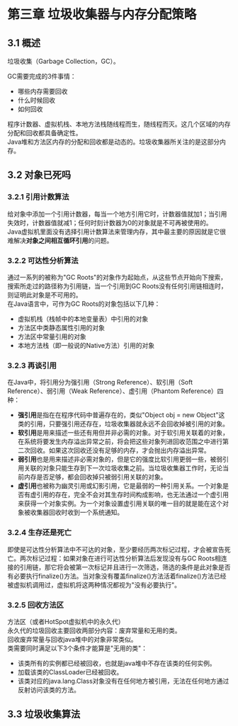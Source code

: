 # 第三章 垃圾收集器与内存分配策略

## 3.1 概述

垃圾收集（Garbage Collection，GC）。

GC需要完成的3件事情：
+ 哪些内存需要回收
+ 什么时候回收
+ 如何回收

程序计数器、虚拟机栈、本地方法栈随线程而生，随线程而灭。这几个区域的内存分配和回收都具备确定性。  
Java堆和方法区内存的分配和回收都是动态的。垃圾收集器所关注的是这部分内存。

## 3.2 对象已死吗

### 3.2.1 引用计数算法

给对象中添加一个引用计数器，每当一个地方引用它时，计数器值就加1；当引用失效时，计数器值就减1；任何时刻计数器为0的对象就是不可再被使用的。  
Java虚拟机里面没有选择引用计数算法来管理内存，其中最主要的原因就是它很难解决**对象之间相互循环引用**的问题。  

### 3.2.2 可达性分析算法

通过一系列的被称为"GC Roots"的对象作为起始点，从这些节点开始向下搜索，搜索所走过的路径称为引用链，当一个引用到GC Roots没有任何引用链相连时，则证明此对象是不可用的。  
在Java语言中，可作为GC Roots的对象包括以下几种：
+ 虚拟机栈（栈帧中的本地变量表）中引用的对象
+ 方法区中类静态属性引用的对象
+ 方法区中常量引用的对象
+ 本地方法栈（即一般说的Native方法）引用的对象

### 3.2.3 再谈引用

在Java中，将引用分为强引用（Strong Reference）、软引用（Soft Reference）、弱引用（Weak Reference）、虚引用（Phantom Reference）四种：
+ **强引用**是指在在程序代码中普遍存在的，类似"Object obj = new Object"这类的引用，只要强引用还存在，垃圾收集器就永远不会回收掉被引用的对象。
+ **软引用**是用来描述一些还有用但并非必需的对象。对于软引用关联着的对象，在系统将要发生内存溢出异常之前，将会把这些对象列进回收范围之中进行第二次回收。如果这次回收还没有足够的内存，才会抛出内存溢出异常。
+ **弱引用**也是用来描述非必需对象的，但是它的强度比软引用更弱一些，被弱引用关联的对象只能生存到下一次垃圾收集之前。当垃圾收集器工作时，无论当前内存是否足够，都会回收掉只被弱引用关联的对象。
+ **虚引用**也被称为幽灵引用或幻影引用，它是最弱的一种引用关系。一个对象是否有虚引用的存在，完全不会对其生存时间构成影响，也无法通过一个虚引用来获得一个对象实例。为一个对象设置虚引用关联的唯一目的就是能在这个对象被收集器回收时收到一个系统通知。

### 3.2.4 生存还是死亡

即使是可达性分析算法中不可达的对象，至少要经历两次标记过程，才会被宣告死亡。两次标记过程：如果对象在进行可达性分析算法后发现没有与GC Roots相连接的引用链，那它将会被第一次标记并且进行一次筛选，筛选的条件是此对象是否有必要执行finalize()方法。当对象没有覆盖finalize()方法活着finalize()方法已经被虚拟机调用过，虚拟机将这两种情况都视为"没有必要执行"。  

### 3.2.5 回收方法区

方法区（或者HotSpot虚拟机中的永久代）  
永久代的垃圾回收主要回收两部分内容：废弃常量和无用的类。  
回收废弃常量与回收java堆中的对象非常类似。  
类需要同时满足以下3个条件才能算是"无用的类"：
+ 该类所有的实例都已经被回收，也就是java堆中不存在该类的任何实例。
+ 加载该类的ClassLoader已经被回收。
+ 该类对应的java.lang.Class对象没有在任何地方被引用，无法在任何地方通过反射访问该类的方法。

## 3.3 垃圾收集算法


